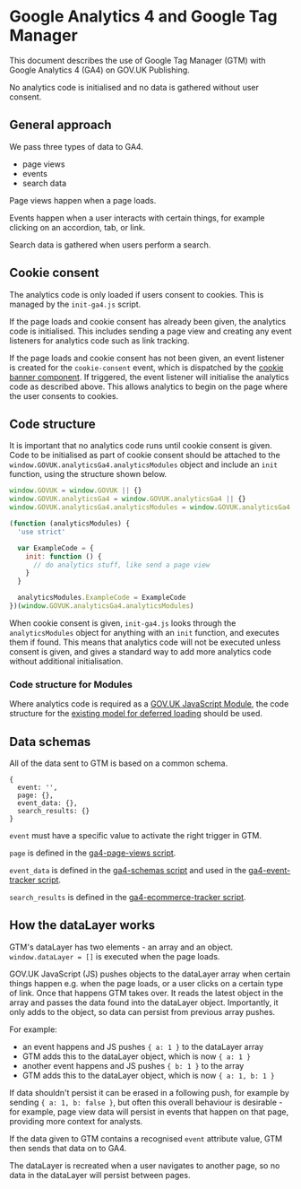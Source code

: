 # Google Analytics 4 and Google Tag Manager

This document describes the use of Google Tag Manager (GTM) with Google Analytics 4 (GA4) on GOV.UK Publishing.

No analytics code is initialised and no data is gathered without user consent.

## General approach

We pass three types of data to GA4.

- page views
- events
- search data

Page views happen when a page loads.

Events happen when a user interacts with certain things, for example clicking on an accordion, tab, or link.

Search data is gathered when users perform a search.

## Cookie consent

The analytics code is only loaded if users consent to cookies. This is managed by the `init-ga4.js` script.

If the page loads and cookie consent has already been given, the analytics code is initialised. This includes sending a page view and creating any event listeners for analytics code such as link tracking.

If the page loads and cookie consent has not been given, an event listener is created for the `cookie-consent` event, which is dispatched by the [cookie banner component](https://github.com/alphagov/govuk_publishing_components/pull/2041/commits/777a381d2ccb67f0a7e78ebf659be806d8d6442d). If triggered, the event listener will initialise the analytics code as described above. This allows analytics to begin on the page where the user consents to cookies.

## Code structure

It is important that no analytics code runs until cookie consent is given. Code to be initialised as part of cookie consent should be attached to the `window.GOVUK.analyticsGa4.analyticsModules` object and include an `init` function, using the structure shown below.

```JavaScript
window.GOVUK = window.GOVUK || {}
window.GOVUK.analyticsGa4 = window.GOVUK.analyticsGa4 || {}
window.GOVUK.analyticsGa4.analyticsModules = window.GOVUK.analyticsGa4.analyticsModules || {};

(function (analyticsModules) {
  'use strict'

  var ExampleCode = {
    init: function () {
      // do analytics stuff, like send a page view
    }
  }

  analyticsModules.ExampleCode = ExampleCode
})(window.GOVUK.analyticsGa4.analyticsModules)
```

When cookie consent is given, `init-ga4.js` looks through the `analyticsModules` object for anything with an `init` function, and executes them if found. This means that analytics code will not be executed unless consent is given, and gives a standard way to add more analytics code without additional initialisation.

### Code structure for Modules

Where analytics code is required as a [GOV.UK JavaScript Module](https://github.com/alphagov/govuk_publishing_components/blob/main/docs/javascript-modules.md), the code structure for the [existing model for deferred loading](https://github.com/alphagov/govuk_publishing_components/blob/main/docs/javascript-modules.md#modules-and-cookie-consent) should be used.

## Data schemas

All of the data sent to GTM is based on a common schema.

```
{
  event: '',
  page: {},
  event_data: {},
  search_results: {}
}
```

`event` must have a specific value to activate the right trigger in GTM.

`page` is defined in the [ga4-page-views script](https://github.com/alphagov/govuk_publishing_components/blob/main/app/assets/javascripts/govuk_publishing_components/analytics-ga4/ga4-page-views.js).

`event_data` is defined in the [ga4-schemas script](https://github.com/alphagov/govuk_publishing_components/blob/main/app/assets/javascripts/govuk_publishing_components/analytics-ga4/ga4-schemas.js) and used in the [ga4-event-tracker script](https://github.com/alphagov/govuk_publishing_components/blob/main/app/assets/javascripts/govuk_publishing_components/analytics-ga4/ga4-event-tracker.js).

`search_results` is defined in the [ga4-ecommerce-tracker script](https://github.com/alphagov/govuk_publishing_components/blob/main/app/assets/javascripts/govuk_publishing_components/analytics-ga4/ga4-ecommerce-tracker.js).

## How the dataLayer works

GTM's dataLayer has two elements - an array and an object. `window.dataLayer = []` is executed when the page loads.

GOV.UK JavaScript (JS) pushes objects to the dataLayer array when certain things happen e.g. when the page loads, or a user clicks on a certain type of link. Once that happens GTM takes over. It reads the latest object in the array and passes the data found into the dataLayer object. Importantly, it only adds to the object, so data can persist from previous array pushes.

For example:

- an event happens and JS pushes `{ a: 1 }` to the dataLayer array
- GTM adds this to the dataLayer object, which is now `{ a: 1 }`
- another event happens and JS pushes `{ b: 1 }` to the array
- GTM adds this to the dataLayer object, which is now `{ a: 1, b: 1 }`

If data shouldn't persist it can be erased in a following push, for example by sending `{ a: 1, b: false }`, but often this overall behaviour is desirable - for example, page view data will persist in events that happen on that page, providing more context for analysts.

If the data given to GTM contains a recognised `event` attribute value, GTM then sends that data on to GA4.

The dataLayer is recreated when a user navigates to another page, so no data in the dataLayer will persist between pages.
